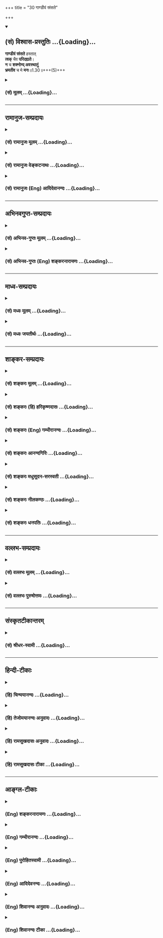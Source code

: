 +++
title = "30 गाण्डीवं स्रंसते"

+++
<div class="js_include" newlevelforh1="2" title="(सं) विश्वास-प्रस्तुतिः" unfilled url="/mahAbhAratam/vyAsaH/shlokashaH/06-bhIShma-parva/03-bhagavad-gItA-parva/saMskRtam/vishvAsa-prastutiH/01_arjuna-viShAda-yogaH/30_gANDIvaM_sraMsate.md">
<details open><summary><h2>(सं) विश्वास-प्रस्तुतिः ...{Loading}...</h2></summary>

**गाण्डीवं स्रंसते** हस्तात्  
**त्वक्** चैव **परिदह्यते**।  
**न** च **शक्नोम्य् अवस्थातुं**  
**भ्रमतीव** च मे **मनः**॥1.30॥+++(5)+++
</details>
</div>
<div class="js_include collapsed" newlevelforh1="3" title="(सं) मूलम्" unfilled url="/mahAbhAratam/vyAsaH/shlokashaH/06-bhIShma-parva/03-bhagavad-gItA-parva/saMskRtam/mUlam/01_arjuna-viShAda-yogaH/30_gANDIvaM_sraMsate.md">
<details><summary><h3>(सं) मूलम् ...{Loading}...</h3></summary>

गाण्डीवं स्रंसते हस्तात्त्वक्चैव परिदह्यते।  
न च शक्नोम्यवस्थातुं भ्रमतीव च मे मनः।।1.30।।
</details>
</div>


_________________
## रामानुज-सम्प्रदायः
<div class="js_include collapsed" newlevelforh1="3" title="(सं) रामानुजः मूलम्" unfilled url="/mahAbhAratam/vyAsaH/shlokashaH/06-bhIShma-parva/03-bhagavad-gItA-parva/saMskRtam/rAmAnujaH/mUlam/01_arjuna-viShAda-yogaH/30_gANDIvaM_sraMsate.md">
<details><summary><h3>(सं) रामानुजः मूलम् ...{Loading}...</h3></summary>

।।1.30।। अन्तिमश्लोकव्याख्या दृश्या। 
</details>
</div>
<div class="js_include collapsed" newlevelforh1="3" title="(सं) रामानुजः वेङ्कटनाथः" unfilled url="/mahAbhAratam/vyAsaH/shlokashaH/06-bhIShma-parva/03-bhagavad-gItA-parva/saMskRtam/rAmAnujaH/venkaTanAthaH/01_arjuna-viShAda-yogaH/30_gANDIvaM_sraMsate.md">
<details><summary><h3>(सं) रामानुजः वेङ्कटनाथः ...{Loading}...</h3></summary>

।। 1.30।। अथाध्यायशेषस्य सङ्कलितार्थमाह स त्विति। तुशब्देन
पूर्वोक्तप्रकाराद्दुर्योधनात् वक्ष्यमाणप्रकारविशिष्टस्य पार्थस्य विशेषंस
कौन्तेयः इत्यनेनाभिप्रेतं द्योतयति।
बन्धुव्यपदेशमात्रयोग्यशत्रुवधानिच्छया विजयादिकं त्रैलोक्यराज्यावधिकमपि
तृणाय मन्यत इतिमहामना इत्युक्तम्। न काङ्क्षे विजयम् 1।31 इत्यादिकं हि
वदति। शत्रूणामप्यसौ दुःखं न सहत इतिपरमकारुणिकत्वोक्तिःकृपया परयाऽऽविष्टः
इति ह्युक्तम्। पितॄनथ पितामहान्आचार्याः पितरः पुत्राः 1।34
इत्याद्युक्तस्नेहविषयप्राचुर्यंदीर्घबन्धुशब्देनोक्तम् यद्वा बन्धुना
महापकारे कृतेऽपि स्वयं न शिथिलबन्धो भवतीति भावः। सर्वान्बन्धून्स्वजनं हि
1।37 इत्यादिकमिह भाव्यम्। आततायिपक्षस्थानामप्याचार्यादीनां
अहन्तव्यत्वानुसन्धानात् कुलक्षयादिजनिताधर्मपारम्पर्यदर्शनाच्चपरमधार्मिक
इत्युक्तिः। आततायिवधानुज्ञानमाचार्यादिव्यतिरिक्तविषयम् इत्यर्जुनस्य
भावः। सभ्रातृक इति नायमेक एवैवंविधः किन्तु सर्वेऽपि पाण्डवा इति भावः।
एतेनअस्मान्नःवयम्अस्माभिः इत्यादिभिरुक्तं संगृहीतम्। यद्वा न केवलं
स्वापकारमात्रानादरादेष बन्धुवधादिकमुपेक्षते अपितु
आसन्नतराचार्यादिस्थानीयबहुमतिस्नेहदयादिविषयधर्मराजद्रौपद्याद्यपकारेऽपीति
भावः। आचार्यादिवधदोषो भ्रातॄणामपि मा भूदित्यर्जुनाभिप्रायः।
हन्तव्यत्वसूचनायघ्नतोऽपि 1।35 इत्युक्तम्। तद्विवृणोति
भवद्भिरित्यादिना। जतुगृहदाहादिभिरित्यादिना आततायिशब्दोऽपि
व्याख्यातः। अग्निदो गरदश्चैव शस्त्रपाणिर्धनापहः। क्षेत्रदारहरश्चैव षडेते
ह्याततायिनः।। मनुः 8।350.क्षे.23आततायिनमायान्तं हन्यादेवाविचारयन्।
नाततायिवधे दोषो हन्तुर्भवति कश्चन मनुः8।351 इति हि स्मरन्ति।
आदिशब्देनासकृच्छब्देन चाततायित्वहेतवः प्रत्येकं बहुशः कृताः न
चेदानीमप्युपरतमिति दर्शितम्। अनुपरतिश्चघ्नतोऽपि 1।1।14 इति
वर्तमाननिर्देशेन सूचिता। भवद्भिरित्यनेन धृतराष्ट्रमपिमुह्यन्तमनुमुह्यामि
दुर्योधनममर्षणम् म.भा.1।1।145 इति पुत्रस्नेहवशादनुमन्तारं तत्तुल्यं
व्यपदिशति। एवं च दुर्योधनादीनां सर्वेषामप्यतिलोभोपहतचेतस्त्वादिना महामना
इत्युक्तविपरीतत्वमुक्तं भवति। शकुनिकर्णादिसहायानां धार्तराष्ट्रादीनां
हनिष्यमाणानामपि हतत्वनिश्चयेन शोकोत्पत्त्यर्थमुक्तंपरमपुरुषेति।
परमपुरुषः सहायो यस्येति विग्रहः परमपुरुषस्य सहायो निमित्तमात्रमिति वा।
वक्ष्यति हि मयैवैते निहताः पूर्वमेव निमित्तमात्रं भव सव्यसाचिन् 11।33
इति अर्जुनश्च पूर्वं महाबलसहस्रेभ्योऽपि निरायुधस्य परमपुरुषस्य
सन्निधिमात्रमेव विजयहेतुतया निश्चित्य तमेव वव्रे।
स्नेहाद्यस्थानत्वसूचनायभवदीयान्विलोक्येत्युक्तम्। बन्धुस्नेहेनेत्यादि न
ह्यसौ दुर्योधनवत् बन्धुद्वेषनृशंसत्वप्रतिभटभयादिना विषण्णः नापि परेषां
गुणान्निवर्तते न च परमपुरुषसचिवस्य स्वस्य दौर्बल्यादिति भावः। सीदन्ति
1।28 इत्यादेःमनः 1।30 इत्यन्तस्यार्थः  
अतिमात्रेत्यादिना संगृहीतः। सखीन् वयस्यान्। सुहृदः वयोविशेषानपेक्षया
हितैषिणः। सेनयोरुभयोरपि एकै स्यां सेनायामेते सर्वे प्रायशो विद्यन्त इति
भावः। समीक्ष्य शास्त्रलोकयात्रायुक्तमवलोक्येत्यर्थः। सर्वान्बन्धून् न
ह्यत्रानागतः कश्चिद्बन्धुरवशिष्यत इति भावः।  
  
  
  
  

</details>
</div>
<div class="js_include collapsed" newlevelforh1="3" title="(सं) रामानुजः (Eng) आदिदेवानन्दः" unfilled url="/mahAbhAratam/vyAsaH/shlokashaH/06-bhIShma-parva/03-bhagavad-gItA-parva/saMskRtam/rAmAnujaH/english/AdidevAnandaH/01_arjuna-viShAda-yogaH/30_gANDIvaM_sraMsate.md">
<details><summary><h3>(सं) रामानुजः (Eng) आदिदेवानन्दः ...{Loading}...</h3></summary>

1.26 - 1.47 Arjuna said - Sanjaya said Sanjaya continued: The high-minded Arjuna, extremely kind, deeply friendly, and supremely righteous, having brothers like himself, though repeatedly deceived by the treacherous attempts of your people like burning in the lac-house etc., and therefore fit to be killed by him with the help of the Supreme Person, nevertheless said, 'I will not fight.' He felt weak, overcome as he was by his love and extreme compassion for his relatives. He was also filled with fear, not knowing what was righteous and what unrighteous.
His mind was tortured by grief, because of the thought of future separation from his relations. So he threw away his bow and arrow and sat on the chariot as if to fast to death.

</details>
</div>


_________________
## अभिनवगुप्त-सम्प्रदायः
<div class="js_include collapsed" newlevelforh1="3" title="(सं) अभिनव-गुप्तः मूलम्" unfilled url="/mahAbhAratam/vyAsaH/shlokashaH/06-bhIShma-parva/03-bhagavad-gItA-parva/saMskRtam/abhinava-guptaH/mUlam/01_arjuna-viShAda-yogaH/30_gANDIvaM_sraMsate.md">
<details><summary><h3>(सं) अभिनव-गुप्तः मूलम् ...{Loading}...</h3></summary>

।।1.30 1.34।। न च श्रेयोऽनुपश्यामीत्यादि। अमी आचार्यदयः इति विशेषबुद्ध्या
+++(N शेषबुद्ध्या)+++ बुद्धौ आरोप्यमाणाः वधकर्मतया अवश्यं पापदायिनः। तथा
भोगसुखादिदृष्टार्थमेतद्युद्धं क्रियते इति बुद्ध्या क्रियमाणं युद्धे +++(S
युद्धेषु वध्य K युद्धेष्ववध्य )+++ वध्यहननादि तदवश्यं पातककारि इति
पूर्वपक्षाभिप्रायः। अत एव स्वधर्ममात्रतयैव कर्माणि अनुतिष्ठ न
विशेषधियेति उत्तरं दास्यते।  

</details>
</div>
<div class="js_include collapsed" newlevelforh1="3" title="(सं) अभिनव-गुप्तः (Eng) शङ्करनारायणः" unfilled url="/mahAbhAratam/vyAsaH/shlokashaH/06-bhIShma-parva/03-bhagavad-gItA-parva/saMskRtam/abhinava-guptaH/english/shankaranArAyaNaH/01_arjuna-viShAda-yogaH/30_gANDIvaM_sraMsate.md">
<details><summary><h3>(सं) अभिनव-गुप्तः (Eng) शङ्करनारायणः ...{Loading}...</h3></summary>

1.30 – 1.34 Na ca sreyah, etc., upto mahikrte. Those who are wrongly
conceived as object of slaying, with the individualizing idea that
'these are my teachers etc.'8 would necessarily generate sin. Similarly,
the act of slaying even of those deserving to be slain in the battle-if
undertaken with the idea that 'This battle is to be fought for the
apparent results like pleasures, happiness etc.'- then it generates sin
necessarily. This idea lurks in the objection \[of Arjuna\]. That is why
a reply is going to be given \[by Bhagavat\] as 'You must undertake
actions simply as your own duty, and not with an individualizing idea'.

</details>
</div>


_________________
## माध्व-सम्प्रदायः
<div class="js_include collapsed" newlevelforh1="3" title="(सं) मध्वः मूलम्" unfilled url="/mahAbhAratam/vyAsaH/shlokashaH/06-bhIShma-parva/03-bhagavad-gItA-parva/saMskRtam/madhvaH/mUlam/01_arjuna-viShAda-yogaH/30_gANDIvaM_sraMsate.md">
<details><summary><h3>(सं) मध्वः मूलम् ...{Loading}...</h3></summary>

  
  
।।1.30।। Sri Madhvacharya did not comment on this sloka. The commentary
starts from 2.11.  
  

</details>
</div>
<div class="js_include collapsed" newlevelforh1="3" title="(सं) मध्वः जयतीर्थः" unfilled url="/mahAbhAratam/vyAsaH/shlokashaH/06-bhIShma-parva/03-bhagavad-gItA-parva/saMskRtam/madhvaH/jayatIrthaH/01_arjuna-viShAda-yogaH/30_gANDIvaM_sraMsate.md">
<details><summary><h3>(सं) मध्वः जयतीर्थः ...{Loading}...</h3></summary>

  
  
।।1.30।। Sri Jayatirtha did not comment on this sloka. The commentary
starts from 2.11.  
  

</details>
</div>


_________________
## शाङ्कर-सम्प्रदायः
<div class="js_include collapsed" newlevelforh1="3" title="(सं) शङ्करः मूलम्" unfilled url="/mahAbhAratam/vyAsaH/shlokashaH/06-bhIShma-parva/03-bhagavad-gItA-parva/saMskRtam/shankaraH/mUlam/01_arjuna-viShAda-yogaH/30_gANDIvaM_sraMsate.md">
<details><summary><h3>(सं) शङ्करः मूलम् ...{Loading}...</h3></summary>

1.30 Sri Sankaracharya did not comment on this sloka. The commentary
starts from 2.10.  
  

</details>
</div>
<div class="js_include collapsed" newlevelforh1="3" title="(सं) शङ्करः (हि) हरिकृष्णदासः" unfilled url="/mahAbhAratam/vyAsaH/shlokashaH/06-bhIShma-parva/03-bhagavad-gItA-parva/saMskRtam/shankaraH/hindI/harikRShNadAsaH/01_arjuna-viShAda-yogaH/30_gANDIvaM_sraMsate.md">
<details><summary><h3>(सं) शङ्करः (हि) हरिकृष्णदासः ...{Loading}...</h3></summary>

।।1.30।। Sri Sankaracharya did not comment on this sloka.  
  

</details>
</div>
<div class="js_include collapsed" newlevelforh1="3" title="(सं) शङ्करः (Eng) गम्भीरानन्दः" unfilled url="/mahAbhAratam/vyAsaH/shlokashaH/06-bhIShma-parva/03-bhagavad-gItA-parva/saMskRtam/shankaraH/english/gambhIrAnandaH/01_arjuna-viShAda-yogaH/30_gANDIvaM_sraMsate.md">
<details><summary><h3>(सं) शङ्करः (Eng) गम्भीरानन्दः ...{Loading}...</h3></summary>

1.30 Sri Sankaracharya did not comment on this sloka. The commentary
starts from 2.10.

</details>
</div>
<div class="js_include collapsed" newlevelforh1="3" title="(सं) शङ्करः आनन्दगिरिः" unfilled url="/mahAbhAratam/vyAsaH/shlokashaH/06-bhIShma-parva/03-bhagavad-gItA-parva/saMskRtam/shankaraH/AnandagiriH/01_arjuna-viShAda-yogaH/30_gANDIvaM_sraMsate.md">
<details><summary><h3>(सं) शङ्करः आनन्दगिरिः ...{Loading}...</h3></summary>

।।1.30।। किं चाधैर्यमपि संवृत्तमित्याह **न चेति।** मोहोऽपि
महान्भवतीत्याह **भ्रमतीवेति।** विपरीतनिमित्तप्रतीतेरपि मोहो भवतीत्याह
**निमित्तानीति।** तानि विपरीतानि निमित्तानि यानि
वामनेत्रस्फुरणादीनि।  

</details>
</div>
<div class="js_include collapsed" newlevelforh1="3" title="(सं) शङ्करः मधुसूदन-सरस्वती" unfilled url="/mahAbhAratam/vyAsaH/shlokashaH/06-bhIShma-parva/03-bhagavad-gItA-parva/saMskRtam/shankaraH/madhusUdana-sarasvatI/01_arjuna-viShAda-yogaH/30_gANDIvaM_sraMsate.md">
<details><summary><h3>(सं) शङ्करः मधुसूदन-सरस्वती ...{Loading}...</h3></summary>

।।1.30।। अवस्थातुं शरीरं धारयितुं च न शक्रोमीत्यनेन मूर्च्छा सूच्यते।
तत्र हेतुः मम मनो भ्रमतीवेति भ्रमणकर्तृसादृश्यं नाम मनसः
कश्चिद्विकारविशेषो मूर्च्छायाः पूर्वावस्था। चौ हेतौ। यतएवमतो नावस्थातुं
शक्नोमीत्यर्थः। पुनरप्यवस्थानासामर्थ्ये कारणमाह निमित्तानि च सूचकतया
आसन्नदुःखस्य विपरीतानि वामनेत्रस्फुरणादीनि पश्याम्यनुभवामि। अतोऽपि
नावस्थातुं शक्नोमीत्यर्थः। अहमनात्मवित्त्वेन दुःखित्वाच्छोकनिबन्धनं
क्लेशमनुभवामि त्वंतु सदानन्दरूपत्वाच्छोकासंसर्गीति कृष्णपदेन सूचितम्।
अतः स्वजनदर्शने तुल्येऽपि शोकासंसर्गित्वलक्षणाद्विशेषात्त्वं मामशोकं
कुर्विति भावः। केशवपदेन च तत्करणसामथ्र्यम्। को ब्रह्मा सृष्टिकर्ता ईशो
रूद्रः संहर्ता तौ वात्यनुकम्प्यतया गच्छतीति तद्व्युत्पत्तेः।
भक्तदुःखकर्षित्वं वा कृष्णापदेनोक्तम्।।  
  

</details>
</div>
<div class="js_include collapsed" newlevelforh1="3" title="(सं) शङ्करः नीलकण्ठः" unfilled url="/mahAbhAratam/vyAsaH/shlokashaH/06-bhIShma-parva/03-bhagavad-gItA-parva/saMskRtam/shankaraH/nIlakaNThaH/01_arjuna-viShAda-yogaH/30_gANDIvaM_sraMsate.md">
<details><summary><h3>(सं) शङ्करः नीलकण्ठः ...{Loading}...</h3></summary>

।। 1.30सीदन्ति निश्चेष्टानि भवन्ति। रोमहर्षो रोमाञ्चः।  
  
  

</details>
</div>
<div class="js_include collapsed" newlevelforh1="3" title="(सं) शङ्करः धनपतिः" unfilled url="/mahAbhAratam/vyAsaH/shlokashaH/06-bhIShma-parva/03-bhagavad-gItA-parva/saMskRtam/shankaraH/dhanapatiH/01_arjuna-viShAda-yogaH/30_gANDIvaM_sraMsate.md">
<details><summary><h3>(सं) शङ्करः धनपतिः ...{Loading}...</h3></summary>

।।1.30।। हस्ताद्गाण्डीवं स्त्रंसते पतति। स्वक्चैव परि समन्ताद्दह्यते।
धैर्याभावादवस्थातुं च न शक्नोमि। मे मनो भ्रमतीव च। मम मनो मोहं
प्राप्नोतीवेत्यर्थः।  

</details>
</div>


_________________
## वल्लभ-सम्प्रदायः
<div class="js_include collapsed" newlevelforh1="3" title="(सं) वल्लभः मूलम्" unfilled url="/mahAbhAratam/vyAsaH/shlokashaH/06-bhIShma-parva/03-bhagavad-gItA-parva/saMskRtam/vallabhaH/mUlam/01_arjuna-viShAda-yogaH/30_gANDIvaM_sraMsate.md">
<details><summary><h3>(सं) वल्लभः मूलम् ...{Loading}...</h3></summary>

।।1.28 1.30।। सीदन्ति इत्युपक्रम्यभ्रमतीव च मे मनः इत्यन्तं
देहधर्माभिमानेन विषयदर्शनपूर्वकं स्वस्याश्रयो निवेदयतिनिमित्तानि
इत्यादिना।  

</details>
</div>
<div class="js_include collapsed" newlevelforh1="3" title="(सं) वल्लभः पुरुषोत्तमः" unfilled url="/mahAbhAratam/vyAsaH/shlokashaH/06-bhIShma-parva/03-bhagavad-gItA-parva/saMskRtam/vallabhaH/puruShottamaH/01_arjuna-viShAda-yogaH/30_gANDIvaM_sraMsate.md">
<details><summary><h3>(सं) वल्लभः पुरुषोत्तमः ...{Loading}...</h3></summary>

  
  
।।1.30।। शक्नोमीति। अवस्थातुं न च समर्थोऽस्मीति भावः। किञ्च हे केशव
दुष्टगुणव्याप्तयोरपि मोक्षदायक विपरीतानि निमित्तानि पश्यामि। असमर्थः
युद्धं कृत्वा राज्यादिकरणरूपाणि तानि तथाभूतानि सर्वाणि पश्यामि।
भगवदीयस्य तथात्वमनुचितमिति भावः।  
  
  
  

</details>
</div>


_________________
## संस्कृतटीकान्तरम्
<div class="js_include collapsed" newlevelforh1="3" title="(सं) श्रीधर-स्वामी" unfilled url="/mahAbhAratam/vyAsaH/shlokashaH/06-bhIShma-parva/03-bhagavad-gItA-parva/saMskRtam/shrIdhara-svAmI/01_arjuna-viShAda-yogaH/30_gANDIvaM_sraMsate.md">
<details><summary><h3>(सं) श्रीधर-स्वामी ...{Loading}...</h3></summary>

**।।1.30।।** **अन्यच्च न चेति।** विपरीतानि निमित्तान्यनिष्टसूचकानि
शकुनानि पश्यामि।  
  

</details>
</div>


_________________
## हिन्दी-टीकाः
<div class="js_include collapsed" newlevelforh1="3" title="(हि) चिन्मयानन्दः" unfilled url="/mahAbhAratam/vyAsaH/shlokashaH/06-bhIShma-parva/03-bhagavad-gItA-parva/hindI/chinmayAnandaH/01_arjuna-viShAda-yogaH/30_gANDIvaM_sraMsate.md">
<details><summary><h3>(हि) चिन्मयानन्दः ...{Loading}...</h3></summary>

।।1.30।। यहाँ अर्जुन अपने रोग के कुछ और लक्षण बताता है। इसके पहले उसने
अपने स्थूल शरीर में व्यक्त होने वाले लक्षण बताये थे और अब वह अपनी मन की
असंतुलित स्थिति का भी वर्णन करता है।  
उसका मन अस्थिर क्षुब्ध और भ्रमित होने के साथसाथ समस्त धैर्य भी खो बैठा
है। वह इस सीमा तक नीचे गिर गया है कि सब विवेक खोकर वह अंधविश्वास जनित उन
अनेक अपशकुनों को देखने लग जाता है जो युद्ध में पराजय और नाश के सूचक समझे
जाते हैं।  
अगले श्लोक न केवल उसके मनसंभ्रम को बताते हैं अपितु यह भी स्पष्ट करते हैं
कि किस सीमा तक उसका विवेक और नैतिक साहस विनष्ट हो चुका था।  

</details>
</div>
<div class="js_include collapsed" newlevelforh1="3" title="(हि) तेजोमयानन्दः अनुवादः" unfilled url="/mahAbhAratam/vyAsaH/shlokashaH/06-bhIShma-parva/03-bhagavad-gItA-parva/hindI/tejomayAnandaH/anuvAdaH/01_arjuna-viShAda-yogaH/30_gANDIvaM_sraMsate.md">
<details><summary><h3>(हि) तेजोमयानन्दः अनुवादः ...{Loading}...</h3></summary>

।।1.30।। मेरे हाथ से गाण्डीव (धनुष) गिर रहा है और त्वचा जल रही है। मेरा
मन भ्रमित सा हो रहा है, और मैं खड़े रहने में असमर्थ हूँ।

</details>
</div>
<div class="js_include collapsed" newlevelforh1="3" title="(हि) रामसुखदासः अनुवादः" unfilled url="/mahAbhAratam/vyAsaH/shlokashaH/06-bhIShma-parva/03-bhagavad-gItA-parva/hindI/rAmasukhadAsaH/anuvAdaH/01_arjuna-viShAda-yogaH/30_gANDIvaM_sraMsate.md">
<details><summary><h3>(हि) रामसुखदासः अनुवादः ...{Loading}...</h3></summary>

।।1.28 -- 1.30।। अर्जुन बोले - हे कृष्ण! युद्ध की इच्छावाले इस
कुटुम्ब-समुदाय को अपने सामने उपस्थित देखकर मेरे अङ्ग शिथिल हो रहे हैं और
मुख सूख रहा है तथा मेरे शरीर में कँपकँपी आ रही है एवं रोंगटे खड़े हो रहे
हैं। हाथ से गाण्डीव धनुष गिर रहा है और त्वचा भी जल रही है। मेरा मन
भ्रमित-सा हो रहा है और मैं खड़े रहने में भी असमर्थ हो रहा हूँ।

</details>
</div>
<div class="js_include collapsed" newlevelforh1="3" title="(हि) रामसुखदासः टीका" unfilled url="/mahAbhAratam/vyAsaH/shlokashaH/06-bhIShma-parva/03-bhagavad-gItA-parva/hindI/rAmasukhadAsaH/TIkA/01_arjuna-viShAda-yogaH/30_gANDIvaM_sraMsate.md">
<details><summary><h3>(हि) रामसुखदासः टीका ...{Loading}...</h3></summary>

।।1.30।।***व्याख्या--*'दृष्ट्वेमं स्वजनं कृष्ण युयुत्सुं
समुपस्थितम्'--**अर्जुनको **कृष्ण' नाम बहुत प्रिय था। यह सम्बोधन गीतामें
नौ बार आया है। भगवान् श्रीकृष्णके लिये दूसरा कोई सम्बोधन इतनी बार नहीं
आया है। ऐसे ही भगवान्को अर्जुनका **'पार्थ'** नाम बहुत प्यारा था।
इसलिये भगवान् और अर्जुन आपसकी बोलचालमें ये नाम लिया करते थे और यह बात
लोगोंमें भी प्रसिद्ध थी। इसी दृष्टिसे सञ्जयने गीताके
अन्तमें**'कृष्ण'**और**'पार्थ'**नामका उल्लेख किया है**'यत्र
योगेश्वरः कृष्णो यत्र पार्थो धनुर्धरः'** (18। 78)।  
धृतराष्ट्रने पहले **'समवेता युयुत्सवः'**कहा था और यहाँ अर्जुनने
भी**'युयुत्सुं समुपस्थितम्'**कहा है; परन्तु दोनोंकी दृष्टियोंमें बड़ा
अन्तर है। धृतराष्ट्रकी दृष्टिमें तो दुर्योधन आदि मेरे पुत्र हैं और
युधिष्ठिर आदि पाण्डुके पुत्र हैं--ऐसा भेद है; अतः धृतराष्ट्रने वहाँ
**'मामकाः'**और **'पाण्डवाः'** कहा है। परन्तु अर्जुनकी दृष्टिमें यह
भेद नहीं है; अतः अर्जुनने यहाँ **'स्वजनम्'** कहा है, जिसमें दोनों
पक्षके लोग आ जाते हैं। तात्पर्य है कि धृतराष्ट्रको तो युद्धमें अपने
पुत्रोंके मरनेकी आशंकासे भय है, शोक है; परन्तु अर्जुनको दोनों ओरके
कुटुम्बियोंके मरनेकी आशंकासे शोक हो रहा है कि किसी भी तरफका कोई भी मरे,
पर वह है तो हमारा ही कुटुम्बी।  
अबतक **'दृष्ट्वा'**पद तीन बार आया है **'दृष्ट्वा तु पाण्डवानीकम्'**(1।
2)**'व्यवस्थितान्दृष्ट्वा धार्तराष्ट्रान्'**(1। 20) और
यहाँ**दृष्ट्वेमं स्वजनम्**(1। 28)। इन तीनोंका तात्पर्य है कि
दुर्योधनका देखना तो एक तरहका ही रहा अर्थात् दुर्योधनका तो युद्धका ही एक
भाव रहा; परन्तु अर्जुनका देखना दो तरहका हुआ। पहले तो अर्जुन धृतराष्ट्रके
पुत्रोंको देखकर वीरतामें आकर युद्धके लिये धनुष उठाकर खड़े हो जाते हैं और
अब स्वजनोंको देखकर कायरतासे आविष्ट हो रहे हैं, युद्धसे उपरत हो रहे हैं
और उनके हाथसे धनुष गिर रहा है।  
**'सीदन्ति मम गात्राणि ৷৷. भ्रमतीव च मे मनः'--**अर्जुनके मनमें युद्धके
भावी परिणामको लेकर चिन्ता हो रही है, दुःख हो रहा है। उस चिन्ता, दुःखका
असर अर्जुनके सारे शरीरपर पड़ रहा है। उसी असरको अर्जुन स्पष्ट शब्दोंमें
कह रहे हैं कि मेरे शरीरका हाथ, पैर, मुख आदि एक-एक अङ्ग (अवयव) शिथिल हो
रहा है! मुख सूखता जा रहा है। जिससे बोलना भी कठिन हो रहा है! सारा शरीर
थर-थर काँप रहा है! शरीरके सभी रोंगटे खड़े हो रहे हैं अर्थात् सारा शरीर
रोमाञ्चित हो रहा है! जिस गाण्डीव धनुषकी प्रत्यञ्चाकी टङ्कारसे शत्रु
भयभीत हो जाते हैं, वही गाण्डीव धनुष आज मेरे हाथसे गिर रहा है!
त्वचामें--सारे शरीरमें जलन हो रही है **(टिप्पणी प₀ 22.1)**। मेरा मन
भ्रमित हो रहा है अर्थात् मेरेको क्या करना चाहिये--यह भी नहीं सूझ रहा है!
यहाँ युद्धभूमिमें रथपर खड़े रहनेमें भी मैं असमर्थ हो रहा हूँ! ऐसा लगता
है कि मैं मूर्च्छित होकर गिर पड़ूँगा! ऐसे अनर्थकारक युद्धमें खड़ा रहना
भी एक पाप मालूम दे रहा है।  
***सम्बन्ध--***पूर्वश्लोकमें अपने शरीरके शोकजनित आठ चिह्नोंका वर्णन
करके अब अर्जुन भावी परिणामके सूचक शकुनोंकी दृष्टिसे युद्ध करनेका
अनौचित्य बताते हैं।**

</details>
</div>


_________________
## आङ्ग्ल-टीकाः
<div class="js_include collapsed" newlevelforh1="3" title="(Eng) शङ्करनारायणः" unfilled url="/mahAbhAratam/vyAsaH/shlokashaH/06-bhIShma-parva/03-bhagavad-gItA-parva/english/shankaranArAyaNaH/01_arjuna-viShAda-yogaH/30_gANDIvaM_sraMsate.md">
<details><summary><h3>(Eng) शङ्करनारायणः ...{Loading}...</h3></summary>

1.30. I also do not foresee any good by killing my own kinsmen in the battle. O Krsna! I wish niether victory, nor kingdom, nor the pleasures
\[thereof\].

</details>
</div>
<div class="js_include collapsed" newlevelforh1="3" title="(Eng) गम्भीरानन्दः" unfilled url="/mahAbhAratam/vyAsaH/shlokashaH/06-bhIShma-parva/03-bhagavad-gItA-parva/english/gambhIrAnandaH/01_arjuna-viShAda-yogaH/30_gANDIvaM_sraMsate.md">
<details><summary><h3>(Eng) गम्भीरानन्दः ...{Loading}...</h3></summary>

1.30 Moreover, O Kesava (Krsna), I am not able to stand firmly, and my mind seems to be whirling. And I notice the omens to be adverse.

</details>
</div>
<div class="js_include collapsed" newlevelforh1="3" title="(Eng) पुरोहितस्वामी" unfilled url="/mahAbhAratam/vyAsaH/shlokashaH/06-bhIShma-parva/03-bhagavad-gItA-parva/english/purohitasvAmI/01_arjuna-viShAda-yogaH/30_gANDIvaM_sraMsate.md">
<details><summary><h3>(Eng) पुरोहितस्वामी ...{Loading}...</h3></summary>

1.30 The bow Gandeeva slips from my hand, and my skin burns. I cannot keep quiet, for my mind is in tumult.

</details>
</div>
<div class="js_include collapsed" newlevelforh1="3" title="(Eng) आदिदेवनन्दः" unfilled url="/mahAbhAratam/vyAsaH/shlokashaH/06-bhIShma-parva/03-bhagavad-gItA-parva/english/AdidevanandaH/01_arjuna-viShAda-yogaH/30_gANDIvaM_sraMsate.md">
<details><summary><h3>(Eng) आदिदेवनन्दः ...{Loading}...</h3></summary>

1.30 The bow Gandiva slips from my hand and my skin is burning. I can stand no longer. My mind seems to reel.

</details>
</div>
<div class="js_include collapsed" newlevelforh1="3" title="(Eng) शिवानन्दः अनुवादः" unfilled url="/mahAbhAratam/vyAsaH/shlokashaH/06-bhIShma-parva/03-bhagavad-gItA-parva/english/shivAnandaH/anuvAdaH/01_arjuna-viShAda-yogaH/30_gANDIvaM_sraMsate.md">
<details><summary><h3>(Eng) शिवानन्दः अनुवादः ...{Loading}...</h3></summary>

1.30. The (bow) Gandiva slips from my hand, and also my skins burns all over; I am unable even to stand and my mind is reeling, as it were.

</details>
</div>
<div class="js_include collapsed" newlevelforh1="3" title="(Eng) शिवानन्दः टीका" unfilled url="/mahAbhAratam/vyAsaH/shlokashaH/06-bhIShma-parva/03-bhagavad-gItA-parva/english/shivAnandaH/TIkA/01_arjuna-viShAda-yogaH/30_gANDIvaM_sraMsate.md">
<details><summary><h3>(Eng) शिवानन्दः टीका ...{Loading}...</h3></summary>

1.30 गाण्डीवम् Gandiva; स्रंसते slips; हस्तात् from (my) hand; त्वक्
(my) skin; च and; एव also; परिदह्यते burns all over; न not; च and;
शक्नोमि (I) am able; अवस्थातुम्; to stand; भ्रमति इव seems whirling; च
and; मे my; मनः mind.No Commentary.

</details>
</div>
